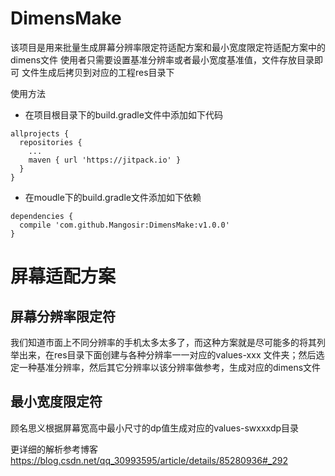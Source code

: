 # DimensMake

该项目是用来批量生成屏幕分辨率限定符适配方案和最小宽度限定符适配方案中的dimens文件
使用者只需要设置基准分辨率或者最小宽度基准值，文件存放目录即可
文件生成后拷贝到对应的工程res目录下

使用方法

* 在项目根目录下的build.gradle文件中添加如下代码

```Gradle
allprojects {
  repositories {
    ...
    maven { url 'https://jitpack.io' }
  }
}
```

* 在moudle下的build.gradle文件添加如下依赖

```Gradle
dependencies {
  compile 'com.github.Mangosir:DimensMake:v1.0.0'
}
```

# 屏幕适配方案

## 屏幕分辨率限定符

我们知道市面上不同分辨率的手机太多太多了，而这种方案就是尽可能多的将其列举出来，在res目录下面创建与各种分辨率一一对应的values-xxx 文件夹；然后选定一种基准分辨率，然后其它分辨率以该分辨率做参考，生成对应的dimens文件

## 最小宽度限定符

顾名思义根据屏幕宽高中最小尺寸的dp值生成对应的values-swxxxdp目录

更详细的解析参考博客
https://blog.csdn.net/qq_30993595/article/details/85280936#_292
